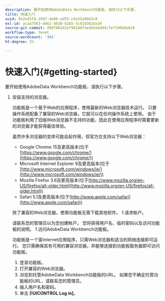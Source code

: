 ```yaml
---
description: 要开始使用AdobeData Workbench功能板，请执行以下步骤。
title: 快速入门
uuid: 9e2ed5fd-29d7-4e06-ad55-c4a35a9043c8
exl-id: acaa7563-d462-4838-b2b5-3c010382da34
source-git-commit: d9df90242ef96188f4e4b5e6d04cfef196b0a628
workflow-type: tm+mt
source-wordcount: '301'
ht-degree: 2%

---
```


# 快速入门{#getting-started}

要开始使用AdobeData Workbench功能板，请执行以下步骤。

1. 安装支持的浏览器。

   功能板是一个基于Web的应用程序，使用最新的Web浏览器技术运行。 只要操作系统配备了兼容的Web浏览器，它就可以在任何操作系统上使用。 由于功能板利用了旧版Web浏览器不支持的功能，因此在使用应用程序时需要更新的浏览器才能获得最佳体验。

   虽然许多浏览器的变体可能会起作用，但官方仅支持以下Web浏览器：

   * Google Chrome 15及更高版本(位于[https://www.google.com/chrome/](https://www.google.com/chrome/))
   * Microsoft Internet Explorer 9及更高版本(位于[http://www.microsoft.com/windows/ie/](http://www.microsoft.com/windows/ie/))
   * Mozilla Firefox 3.6及更高版本(位于[http://www.mozilla.org/en-US/firefox/all-older.html](http://www.mozilla.org/en-US/firefox/all-older.html))
   * Safari 5.1及更高版本(位于[http://www.apple.com/safari](http://www.apple.com/safari))

   除了兼容的Web浏览器，使用功能板无需下载其他软件。 1.请求帐户。

   请联系您的管理员以为您创建帐户。 您将获得用户名、临时密码以及访问功能板的说明。 1.访问AdobeData Workbench功能板。

   功能板是一个富Internet应用程序，只需Web浏览器和适当的网络连接即可运行。 您只需确保具有可用的兼容浏览器，并能够连接到功能板服务器即可访问功能板。
   1. 登录功能板。
   1. 打开兼容的Web浏览器。
   1. 浏览到托管AdobeData Workbench功能板的URL。 如果您不确定托管功能板的URL，请联系您的管理员。
   1. 输入用户名和密码。
   1. 单击 **[!UICONTROL Log in]**。
